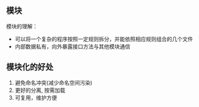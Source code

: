 
## 模块
模块的理解：
* 可以将一个复杂的程序按照一定规则拆分，并能依照相应规则组合的几个文件
* 内部数据私有，向外暴露接口方法与其他模块通信

## 模块化的好处
1. 避免命名冲突(减少命名空间污染)
2. 更好的分离, 按需加载
3. 可复用，维护方便